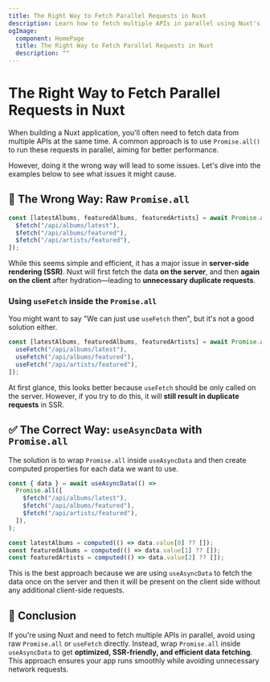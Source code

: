 ```yaml
---
title: The Right Way to Fetch Parallel Requests in Nuxt
description: Learn how to fetch multiple APIs in parallel using Nuxt's `useAsyncData` and `Promise.all`. This approach ensures optimized, SSR-friendly, and efficient data fetching.
ogImage:
  component: HomePage
  title: The Right Way to Fetch Parallel Requests in Nuxt
  description: ""
---
```


# The Right Way to Fetch Parallel Requests in Nuxt

When building a Nuxt application, you'll often need to fetch data from multiple APIs at the same time. A common approach is to use `Promise.all()` to run these requests in parallel, aiming for better performance.

However, doing it the wrong way will lead to some issues. Let's dive into the examples below to see what issues it might cause.

## 🚫 The Wrong Way: Raw `Promise.all`

```ts
const [latestAlbums, featuredAlbums, featuredArtists] = await Promise.all([
  $fetch("/api/albums/latest"),
  $fetch("/api/albums/featured"),
  $fetch("/api/artists/featured"),
]);
```

While this seems simple and efficient, it has a major issue in **server-side rendering (SSR)**. Nuxt will first fetch the data **on the server**, and then **again on the client** after hydration—leading to **unnecessary duplicate requests**.

### Using `useFetch` inside the `Promise.all`

You might want to say "We can just use `useFetch` then", but it's not a good solution either.

```ts
const [latestAlbums, featuredAlbums, featuredArtists] = await Promise.all([
  useFetch("/api/albums/latest"),
  useFetch("/api/albums/featured"),
  useFetch("/api/artists/featured"),
]);
```

At first glance, this looks better because `useFetch` should be only called on the server. However, if you try to do this, it will **still result in duplicate requests** in SSR.

## ✅ The Correct Way: `useAsyncData` with `Promise.all`

The solution is to wrap `Promise.all` inside `useAsyncData` and then create computed properties for each data we want to use.

```ts
const { data } = await useAsyncData(() =>
  Promise.all([
    $fetch("/api/albums/latest"),
    $fetch("/api/albums/featured"),
    $fetch("/api/artists/featured"),
  ]),
);

const latestAlbums = computed(() => data.value[0] ?? []);
const featuredAlbums = computed(() => data.value[1] ?? []);
const featuredArtists = computed(() => data.value[2] ?? []);
```

This is the best approach because we are using `useAsyncData` to fetch the data once on the server and then it will be present on the client side without any additional client-side requests.

## 🚀 Conclusion

If you're using Nuxt and need to fetch multiple APIs in parallel, avoid using raw `Promise.all` or `useFetch` directly. Instead, wrap `Promise.all` inside `useAsyncData` to get **optimized, SSR-friendly, and efficient data fetching**. This approach ensures your app runs smoothly while avoiding unnecessary network requests.
